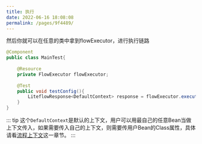 ```yaml
---
title: 执行
date: 2022-06-16 18:08:08
permalink: /pages/9f4489/
---
```


然后你就可以在任意的类中拿到flowExecutor，进行执行链路

```java
@Component
public class MainTest{
    
    @Resource
    private FlowExecutor flowExecutor;
    
    @Test
    public void testConfig(){
        LiteflowResponse<DefaultContext> response = flowExecutor.execute2Resp("chain1", "arg");
    }
}
```

::: tip
这个`DefaultContext`是默认的上下文，用户可以用最自己的任意Bean当做上下文传入，如果需要传入自己的上下文，则需要传用户Bean的Class属性，具体请看[流程上下文](/pages/16f927/)这一章节。
:::
